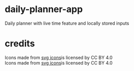 # daily-planner-app

Daily planner with live time feature and locally stored inputs

# credits

<div>Icons made from <a href="https://www.onlinewebfonts.com/icon">svg icons</a>is licensed by CC BY 4.0</div>
<div>Icons made from <a href="https://www.onlinewebfonts.com/icon">svg icons</a>is licensed by CC BY 4.0</div>
